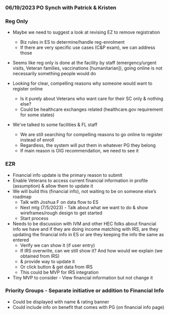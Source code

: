 ### 06/19/2023 PO Synch with Patrick & Kristen

### Reg Only
- Maybe we need to suggest a look at revising EZ to remove registration
     - Biz rules in ES to determine/handle reg-enrolment
     - If there are very specific use cases (C&P exam), we can address those
- Seems like reg only is done at the facility by staff (emergency/urgent visits, Veteran families, vaccinations [humanitarian]), going online is not necessarily something people would do
- Looking for clear, compelling reasons why someone would want to register online
     - Is it purely about Veterans who want care for their SC only & nothing else?
     - Could be healthcare exchanges related (healthcare.gov requirement for some states)


- We've talked to some facilities & FL staff
     - We are still searching for compelling reasons to go online to register instead of enroll
     - Regardless, the system will put them in whatever PG they belong
     - If main reason is OIG recommendation, we need to see it


### EZR
- Financial info update is the primary reason to submit
- Enable Veterans to access current financial information in profile (assumption) & allow them to update it
- We will build this (financial info), not waiting to be on someone else’s roadmap
     - Talk with Joshua F on data flow to ES
     - Next mtg (7/5/2023) - Talk about what we want to do & show wireframes/rough design to get started
     - Start process
- Needs to be discussion with IVM and other HEC folks about financial info we have and if they are doing income matching with IRS, are they updating the financial info in ES or are they keeping the info the same as entered
     - Verify we can show it (if user entry)
     - If IRS overwrite, can we still show it? And how would we explain (we obtained from IRS) 
     - & provide way to update it
     - Or click button & get data from IRS
     - This could be MVP for IRS integration
- Tiny MVP to consider - View financial information but not change it
### Priority Groups - Separate initiative or addition to Financial Info
- Could be displayed with name & rating banner
- Could include info on benefit that comes with PG (on financial info page)

